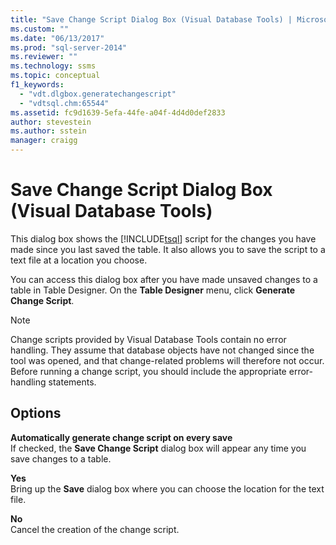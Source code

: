 ```yaml
---
title: "Save Change Script Dialog Box (Visual Database Tools) | Microsoft Docs"
ms.custom: ""
ms.date: "06/13/2017"
ms.prod: "sql-server-2014"
ms.reviewer: ""
ms.technology: ssms
ms.topic: conceptual
f1_keywords: 
  - "vdt.dlgbox.generatechangescript"
  - "vdtsql.chm:65544"
ms.assetid: fc9d1639-5efa-44fe-a04f-4d4d0def2833
author: stevestein
ms.author: sstein
manager: craigg
---
```

# Save Change Script Dialog Box (Visual Database Tools)
  This dialog box shows the [!INCLUDE[tsql](../../includes/tsql-md.md)] script for the changes you have made since you last saved the table. It also allows you to save the script to a text file at a location you choose.  
  
 You can access this dialog box after you have made unsaved changes to a table in Table Designer. On the **Table Designer** menu, click **Generate Change Script**.  
  
> [!NOTE]  
>  Change scripts provided by Visual Database Tools contain no error handling. They assume that database objects have not changed since the tool was opened, and that change-related problems will therefore not occur. Before running a change script, you should include the appropriate error-handling statements.  
  
## Options  
 **Automatically generate change script on every save**  
 If checked, the **Save Change Script** dialog box will appear any time you save changes to a table.  
  
 **Yes**  
 Bring up the **Save** dialog box where you can choose the location for the text file.  
  
 **No**  
 Cancel the creation of the change script.  
  
  
